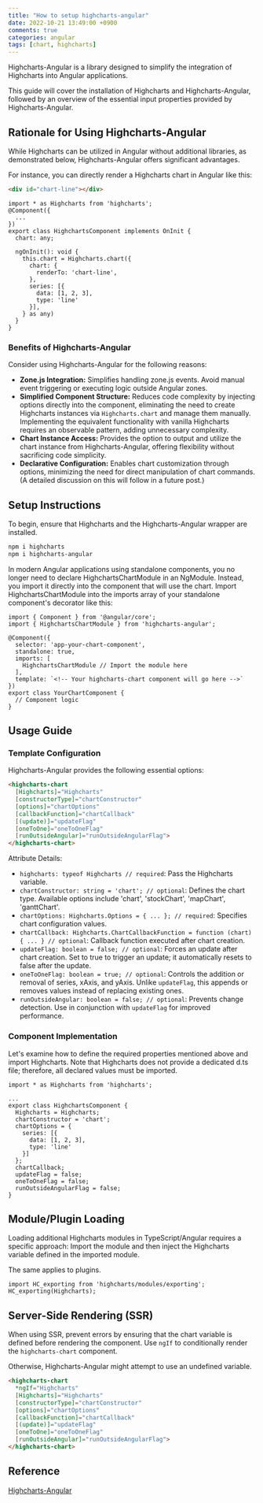 ```yaml
---
title: "How to setup highcharts-angular"
date: 2022-10-21 13:49:00 +0900
comments: true
categories: angular
tags: [chart, highcharts]
---
```


Highcharts-Angular is a library designed to simplify the integration of Highcharts into Angular applications.

This guide will cover the installation of Highcharts and Highcharts-Angular, followed by an overview of the essential input properties provided by Highcharts-Angular.

## Rationale for Using Highcharts-Angular

While Highcharts can be utilized in Angular without additional libraries, as demonstrated below, Highcharts-Angular offers significant advantages.

For instance, you can directly render a Highcharts chart in Angular like this:

```html
<div id="chart-line"></div>
```

```tsx
import * as Highcharts from 'highcharts';
@Component({
  ...
})
export class HighchartsComponent implements OnInit {
  chart: any;

  ngOnInit(): void {
    this.chart = Highcharts.chart({
      chart: {
        renderTo: 'chart-line',
      },
      series: [{
        data: [1, 2, 3],
        type: 'line'
      }],
    } as any)
  }
}
```

### Benefits of Highcharts-Angular

Consider using Highcharts-Angular for the following reasons:

- **Zone.js Integration:** Simplifies handling zone.js events. Avoid manual event triggering or executing logic outside Angular zones.
- **Simplified Component Structure:** Reduces code complexity by injecting options directly into the component, eliminating the need to create Highcharts instances via `Highcharts.chart` and manage them manually. Implementing the equivalent functionality with vanilla Highcharts requires an observable pattern, adding unnecessary complexity.
- **Chart Instance Access:** Provides the option to output and utilize the chart instance from Highcharts-Angular, offering flexibility without sacrificing code simplicity.
- **Declarative Configuration:** Enables chart customization through options, minimizing the need for direct manipulation of chart commands. (A detailed discussion on this will follow in a future post.)

## Setup Instructions
To begin, ensure that Highcharts and the Highcharts-Angular wrapper are installed.

```bash
npm i highcharts
npm i highcharts-angular
```

In modern Angular applications using standalone components, you no longer need to declare HighchartsChartModule in an NgModule. Instead, you import it directly into the component that will use the chart.
Import HighchartsChartModule into the imports array of your standalone component's decorator like this:

```tsx
import { Component } from '@angular/core';
import { HighchartsChartModule } from 'highcharts-angular';

@Component({
  selector: 'app-your-chart-component',
  standalone: true,
  imports: [
    HighchartsChartModule // Import the module here
  ],
  template: `<!-- Your highcharts-chart component will go here -->`
})
export class YourChartComponent {
  // Component logic
}
```

## Usage Guide

### Template Configuration

Highcharts-Angular provides the following essential options:

```html
<highcharts-chart 
  [Highcharts]="Highcharts"
  [constructorType]="chartConstructor"
  [options]="chartOptions"
  [callbackFunction]="chartCallback"
  [(update)]="updateFlag"
  [oneToOne]="oneToOneFlag"
  [runOutsideAngular]="runOutsideAngularFlag">
</highcharts-chart>
```

Attribute Details:

- `highcharts: typeof Highcharts // required`: Pass the Highcharts variable.
- `chartConstructor: string = 'chart'; // optional`: Defines the chart type. Available options include 'chart', 'stockChart', 'mapChart', 'ganttChart'.
- `chartOptions: Highcharts.Options = { ... }; // required`: Specifies chart configuration values.
- `chartCallback: Highcharts.ChartCallbackFunction = function (chart) { ... } // optional`: Callback function executed after chart creation.
- `updateFlag: boolean = false; // optional`: Forces an update after chart creation. Set to true to trigger an update; it automatically resets to false after the update.
- `oneToOneFlag: boolean = true; // optional`: Controls the addition or removal of series, xAxis, and yAxis. Unlike `updateFlag`, this appends or removes values instead of replacing existing ones.
- `runOutsideAngular: boolean = false; // optional`: Prevents change detection. Use in conjunction with `updateFlag` for improved performance.

### Component Implementation

Let's examine how to define the required properties mentioned above and import Highcharts. Note that Highcharts does not provide a dedicated d.ts file; therefore, all declared values must be imported.

```tsx
import * as Highcharts from 'highcharts';

...
export class HighchartsComponent {
  Highcharts = Highcharts;
  chartConstructor = 'chart';
  chartOptions = {
    series: [{
      data: [1, 2, 3],
      type: 'line'
    }]
  };
  chartCallback;
  updateFlag = false;
  oneToOneFlag = false;
  runOutsideAngularFlag = false;
}
```

## Module/Plugin Loading

Loading additional Highcharts modules in TypeScript/Angular requires a specific approach: Import the module and then inject the Highcharts variable defined in the imported module.

The same applies to plugins.

```tsx
import HC_exporting from 'highcharts/modules/exporting';
HC_exporting(Highcharts);
```

## Server-Side Rendering (SSR)

When using SSR, prevent errors by ensuring that the chart variable is defined before rendering the component. Use `ngIf` to conditionally render the `highcharts-chart` component.

Otherwise, Highcharts-Angular might attempt to use an undefined variable.

```html
<highcharts-chart 
  *ngIf="Highcharts"
  [Highcharts]="Highcharts"
  [constructorType]="chartConstructor"
  [options]="chartOptions"
  [callbackFunction]="chartCallback"
  [(update)]="updateFlag"
  [oneToOne]="oneToOneFlag"
  [runOutsideAngular]="runOutsideAngularFlag">
</highcharts-chart>
```

## Reference
[Highcharts-Angular](https://github.com/highcharts/highcharts-angular)